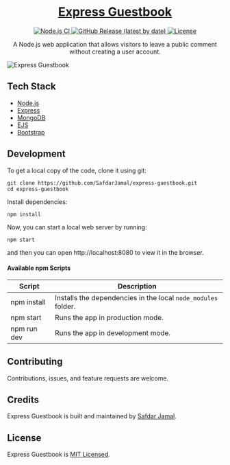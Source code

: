 <h1 align="center">
  <a href="https://theexpressguestbook.herokuapp.com">
    Express Guestbook
  </a>
</h1>

<p align="center">
  <a href="https://github.com/SafdarJamal/express-guestbook/actions?query=workflow%3A%22Node.js+CI%22">
    <img src="https://github.com/SafdarJamal/express-guestbook/workflows/Node.js%20CI/badge.svg" alt="Node.js CI" />
  </a>
  <a href="https://github.com/SafdarJamal/express-guestbook/releases">
    <img src="https://img.shields.io/github/v/release/SafdarJamal/express-guestbook" alt="GitHub Release (latest by date)" />
  </a>
  <a href="https://github.com/SafdarJamal/express-guestbook/blob/master/LICENSE">
    <img src="https://img.shields.io/github/license/SafdarJamal/express-guestbook" alt="License" />
  </a>
</p>

<p align="center">
  A Node.js web application that allows visitors to leave a public comment without creating a user account.
</p>

![Express Guestbook](https://user-images.githubusercontent.com/48409548/172023724-7631322c-9156-4c2e-9539-5371b76677fc.png)

## Tech Stack

- [Node.js](https://nodejs.org)
- [Express](https://expressjs.com)
- [MongoDB](https://www.mongodb.com)
- [EJS](https://ejs.co)
- [Bootstrap](https://getbootstrap.com)

## Development

To get a local copy of the code, clone it using git:

```
git clone https://github.com/SafdarJamal/express-guestbook.git
cd express-guestbook
```

Install dependencies:

```
npm install
```

Now, you can start a local web server by running:

```
npm start
```

and then you can open http://localhost:8080 to view it in the browser.

#### Available npm Scripts

| Script      | Description                                                   |
| ----------- | ------------------------------------------------------------- |
| npm install | Installs the dependencies in the local `node_modules` folder. |
| npm start   | Runs the app in production mode.                              |
| npm run dev | Runs the app in development mode.                             |

## Contributing

Contributions, issues, and feature requests are welcome.

## Credits

Express Guestbook is built and maintained by [Safdar Jamal](https://safdarjamal.github.io).

## License

Express Guestbook is [MIT Licensed](https://github.com/SafdarJamal/express-guestbook/blob/master/LICENSE).
